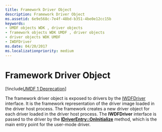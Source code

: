 ```yaml
---
title: Framework Driver Object
description: Framework Driver Object
ms.assetid: 6e9e568c-7e4f-48bd-b351-4be0e12cc15b
keywords:
- UMDF objects WDK , driver objects
- framework objects WDK UMDF , driver objects
- driver objects WDK UMDF
- IWDFDriver
ms.date: 04/20/2017
ms.localizationpriority: medium
---
```


# Framework Driver Object


[!include[UMDF 1 Deprecation](../includes/umdf-1-deprecation.md)]

The framework driver object is exposed to drivers by the [IWDFDriver](https://docs.microsoft.com/windows-hardware/drivers/ddi/wudfddi/nn-wudfddi-iwdfdriver) interface. It is the framework representation of the driver image loaded in the driver host process. The framework creates a new driver object for each driver loaded in the driver host process. The **IWDFDriver** interface is passed to the driver by the [**IDriverEntry::OnInitialize**](https://docs.microsoft.com/windows-hardware/drivers/ddi/wudfddi/nf-wudfddi-idriverentry-oninitialize) method, which is the main entry point for the user-mode driver.

 

 





